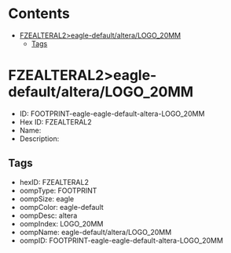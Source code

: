 



Contents
========

* [FZEALTERAL2>eagle-default/altera/LOGO_20MM](#fzealteral2eagle-defaultalteralogo_20mm)
	* [Tags](#tags)

# FZEALTERAL2>eagle-default/altera/LOGO_20MM

- ID: FOOTPRINT-eagle-eagle-default-altera-LOGO_20MM
- Hex ID: FZEALTERAL2
- Name: 
- Description: 

## Tags

- hexID: FZEALTERAL2
- oompType: FOOTPRINT
- oompSize: eagle
- oompColor: eagle-default
- oompDesc: altera
- oompIndex: LOGO_20MM
- oompName: eagle-default/altera/LOGO_20MM
- oompID: FOOTPRINT-eagle-eagle-default-altera-LOGO_20MM
